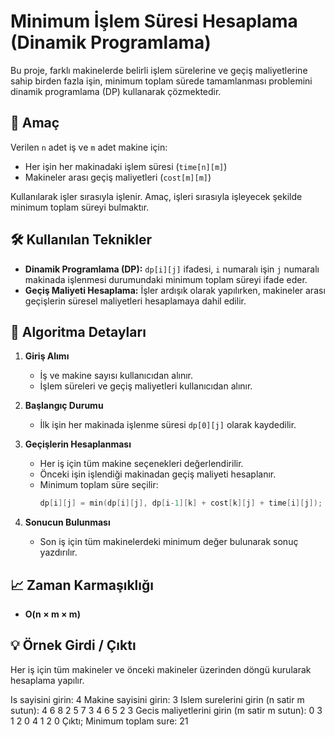 # Minimum İşlem Süresi Hesaplama (Dinamik Programlama)

Bu proje, farklı makinelerde belirli işlem sürelerine ve geçiş maliyetlerine sahip birden fazla işin, minimum toplam sürede tamamlanması problemini dinamik programlama (DP) kullanarak çözmektedir.

## 🚀 Amaç

Verilen `n` adet iş ve `m` adet makine için:
- Her işin her makinadaki işlem süresi (`time[n][m]`)
- Makineler arası geçiş maliyetleri (`cost[m][m]`)

Kullanılarak işler sırasıyla işlenir. Amaç, işleri sırasıyla işleyecek şekilde minimum toplam süreyi bulmaktır.

## 🛠️ Kullanılan Teknikler

- **Dinamik Programlama (DP):** `dp[i][j]` ifadesi, `i` numaralı işin `j` numaralı makinada işlenmesi durumundaki minimum toplam süreyi ifade eder.
- **Geçiş Maliyeti Hesaplama:** İşler ardışık olarak yapılırken, makineler arası geçişlerin süresel maliyetleri hesaplamaya dahil edilir.

## 📌 Algoritma Detayları

1. **Giriş Alımı**
   - İş ve makine sayısı kullanıcıdan alınır.
   - İşlem süreleri ve geçiş maliyetleri kullanıcıdan alınır.

2. **Başlangıç Durumu**
   - İlk işin her makinada işlenme süresi `dp[0][j]` olarak kaydedilir.

3. **Geçişlerin Hesaplanması**
   - Her iş için tüm makine seçenekleri değerlendirilir.
   - Önceki işin işlendiği makinadan geçiş maliyeti hesaplanır.
   - Minimum toplam süre seçilir:
     ```c
     dp[i][j] = min(dp[i][j], dp[i-1][k] + cost[k][j] + time[i][j]);
     ```

4. **Sonucun Bulunması**
   - Son iş için tüm makinelerdeki minimum değer bulunarak sonuç yazdırılır.

## 📈 Zaman Karmaşıklığı

- **O(n × m × m)**

## 💡 Örnek Girdi / Çıktı

Her iş için tüm makineler ve önceki makineler üzerinden döngü kurularak hesaplama yapılır.

Is sayisini girin: 4
Makine sayisini girin: 3
Islem surelerini girin (n satir m sutun):
4 6 8
2 5 7
3 4 6
5 2 3
Gecis maliyetlerini girin (m satir m sutun):
0 3 1
2 0 4
1 2 0
Çıktı;
Minimum toplam sure: 21
